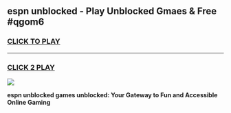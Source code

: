 
## espn unblocked - Play Unblocked Gmaes & Free #qgom6
<h3>
<a href="https://news.freeplayer.one?title=espn_unblocked&ref=03M">CLICK TO PLAY</a></h3>
<hr>

<h3>
<a href="https://news.freeplayer.one?title=espn_unblocked&ref=03M">CLICK 2 PLAY</a>
  
</h3>

<a href="https://news.freeplayer.one?title=espn_unblocked&ref=03M"><img src="https://clearcache.store/games.png"></a>


**espn unblocked games unblocked: Your Gateway to Fun and Accessible Online Gaming**
